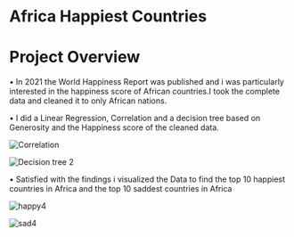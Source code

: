 
# Africa Happiest Countries 
# Project Overview 

•	In 2021 the World Happiness Report was published and i was particularly interested in the happiness score of African countries.I took the complete data and cleaned it to only African nations.

 
•	I did a Linear Regression, Correlation and a decision tree based on Generosity and the Happiness score of  the cleaned data. 

![Correlation](https://user-images.githubusercontent.com/84384891/122405347-d2fd5980-cf34-11eb-8a9a-1af417142cbf.png)
 
![Decision tree 2](https://user-images.githubusercontent.com/84384891/122406292-954d0080-cf35-11eb-8cde-23367e1ea6e9.png)

•	Satisfied with the findings i visualized the Data to find the top 10 happiest countries in Africa and the top 10 saddest countries in Africa

![happy4](https://user-images.githubusercontent.com/84384891/122412349-55d4e300-cf3a-11eb-9a89-f0e52b0d4609.png)

![sad4](https://user-images.githubusercontent.com/84384891/122412361-58373d00-cf3a-11eb-8aeb-5f3461f213bc.png)




